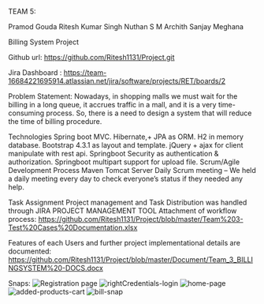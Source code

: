 TEAM 5:

Pramod Gouda
Ritesh Kumar Singh
Nuthan S M
Archith
Sanjay
Meghana

Billing System Project

Github url: https://github.com/Ritesh1131/Project.git

Jira Dashboard : https://team-16684221695914.atlassian.net/jira/software/projects/RET/boards/2

Problem Statement: Nowadays, in shopping malls we must wait for the billing in a long queue, it accrues traffic in a mall, and it is a very time-consuming process. So, there is a need to design a system that will reduce the time of billing procedure.

Technologies
Spring boot MVC.
Hibernate,+ JPA as ORM.
H2 in memory database.
Bootstrap 4.3.1 as layout and template.
jQuery + ajax for client manipulate with rest api.
Springboot Security as authentication & authorization.
Springboot multipart support for upload file.
Scrum/Agile Development Process
Maven
Tomcat Server
Daily Scrum meeting – We held a daily meeting every day to check everyone’s status if they needed any help.

Task Assignment
Project management and Task Distribution was handled through JIRA PROJECT MANAGEMENT TOOL
Attachment of workflow process: https://github.com/Ritesh1131/Project/blob/master/Team%203-Test%20Cases%20Documentation.xlsx

Features of each Users and further project implementational details are documented:
https://github.com/Ritesh1131/Project/blob/master/Document/Team_3_BILLINGSYSTEM%20-DOCS.docx

Snaps:
![Registration page](https://user-images.githubusercontent.com/114725771/205293990-7d60bd17-d794-4836-9d9a-1738a2e1a930.jpg)
![rightCredentials-login](https://user-images.githubusercontent.com/114725771/205294036-2b2cb876-bb30-45fb-a3d1-8a2b9bd26358.jpg)
![home-page](https://user-images.githubusercontent.com/114725771/205294078-ad0b1ab7-b1a4-409b-bb8b-971ade0230ae.jpeg)
![added-products-cart](https://user-images.githubusercontent.com/114725771/205294158-18b62a99-3efc-4bc0-9481-8576e001b1f8.jpg)
![bill-snap](https://user-images.githubusercontent.com/114725771/205294168-58f2bfe0-5d2d-4ddb-a36b-43107d869c5a.jpg)
